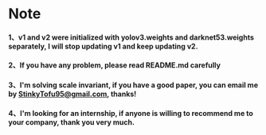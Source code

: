 Note
=
#### 1、v1 and v2 were initialized with yolov3.weights and darknet53.weights separately, I will stop updating v1 and keep updating v2.<br>
#### 2、If you have any problem, please read README.md carefully<br>
#### 3、I'm solving scale invariant, if you have a good paper, you can email me by StinkyTofu95@gmail.com, thanks!<br>
#### 4、I'm looking for an internship, if anyone is willing to recommend me to your company, thank you very much.<br>
